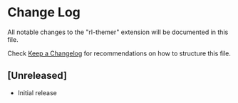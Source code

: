 # Change Log

All notable changes to the "rl-themer" extension will be documented in this file.

Check [Keep a Changelog](http://keepachangelog.com/) for recommendations on how to structure this file.

## [Unreleased]

- Initial release
